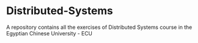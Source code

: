 # Distributed-Systems
A repository contains all the exercises of Distributed Systems course in the Egyptian Chinese University - ECU
